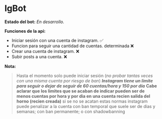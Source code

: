 # IgBot

**Estado del bot:** *_En desarrollo._*

**Funciones de la api:**
- Iniciar sesión con una cuenta de instagram. :white_check_mark:
- Funcion para seguir una cantidad de cuentas. determinada :x:
- Crear una cuenta de instagram. :x:
- Subir posts a una cuenta. :x:

**Nota:**
>Hasta el momento solo puede iniciar sesión (_no probar tantas veces con una misma cuenta por riesgo de ban_)
>_**Instagram tiene un limite para seguir o dejar de seguir de 60 cuentas/hora y 150 por día**_
>**Cabe aclarar que los limites que se acaban de indicar pueden ser de menos cuentas por hora y por dia en una cuenta recien salida del horno (recien creada)**
>si se no se acatan estas normas instagram puede penalizar a la cuenta con ban temporal que suele ser de dias y semanas; con ban permanente; o con shadowbanning